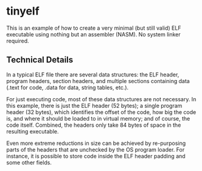 tinyelf
=======
This is an example of how to create a very minimal (but still valid) ELF
executable using nothing but an assembler (NASM). No system linker required.

Technical Details
-----------------
In a typical ELF file there are several data structures: the ELF header,
program headers, section headers, and multiple sections containing data (.text
for code, .data for data, string tables, etc.).

For just executing code, most of these data structures are not necessary. In
this example, there is just the ELF header (52 bytes); a single program header
(32 bytes), which identifies the offset of the code, how big the code is, and
where it should be loaded to in virtual memory; and of course, the code
itself. Combined, the headers only take 84 bytes of space in the resulting
executable.

Even more extreme reductions in size can be achieved by re-purposing parts of
the headers that are unchecked by the OS program loader. For instance, it is
possible to store code inside the ELF header padding and some other fields.

